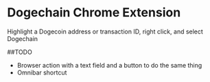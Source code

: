 Dogechain Chrome Extension
==========================

Highlight a Dogecoin address or transaction ID, right click, and select Dogechain

##TODO

* Browser action with a text field and a button to do the same thing
* Omnibar shortcut
